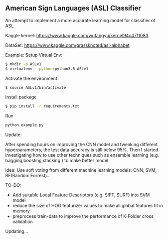 ## American Sign Languages (ASL) Classifier


An attempt to implement a more accurate learning model for classifier of ASL


Kaggle kernel: https://www.kaggle.com/wufangyu/kernel94c47f1083

DataSet: https://www.kaggle.com/grassknoted/asl-alphabet

Example:
Setup Virtual Env: 
```bash
$ mkdir -p ASLv1
$ virtualenv --python=python3.6 ASLv1
```

Activate the environment
```bash
$ source ASLv1/bin/activate
```

Install package 
```bash
$ pip install -r requirements.txt
```

Run
```bash
python example.py
```

Update:

After spending hours on improving the  CNN model and tweaking different hyperparameters,  the test data accuracy is still below 95%. Then I started investigating how to use other techniques such as ensemble learning (e.g. bagging,boosting,stacking ) to make better model 

Idea: Use soft voting from different machine learning models: CNN, SVM, RF(Random Forrest)…


TO-DO:
* Add suitable Local Feature Descriptors (e.g. SIFT, SURF) into SVM model
* reduce the size of HOG featurizer values to make all global features fit in memory
* preprocess train-data to improve the performance of K-Folder cross validation 


Updating...
